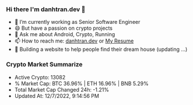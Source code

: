 ### Hi there I'm danhtran.dev 👋

- 🔭 I’m currently working as Senior Software Engineer
- 😄 But have a passion on crypto projects
- 💬 Ask me about Android, Crypto, Running 
- 📫 How to reach me: <a href="https://danhtran.dev" target="_blank">danhtran.dev</a> or <a href="Dan-Resume.pdf" target="_blank">My Resume</a>
- 🌱 Building a website to help people find their dream house (updating ...)

### Crypto Market Summarize
- Active Crypto: 13082
- % Market Cap: BTC 36.96% | ETH 16.96% | BNB 5.29%
- Total Market Cap Changed 24h: -1.21%
- Updated At: 12/7/2022, 9:14:56 PM
